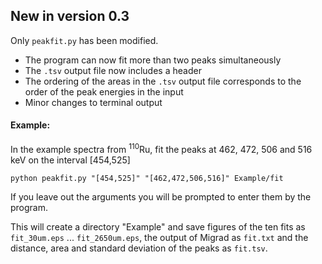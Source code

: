 ## New in version 0.3

Only `peakfit.py` has been modified.

- The program can now fit more than two peaks simultaneously
- The `.tsv` output file now includes a header
- The ordering of the areas in the `.tsv` output file corresponds to the order of the peak energies in the input
- Minor changes to terminal output

#### Example:

In the example spectra from <sup>110</sup>Ru, fit the peaks at 462, 472, 506 and 516 keV on the interval [454,525]

```
python peakfit.py "[454,525]" "[462,472,506,516]" Example/fit
```
If you leave out the arguments you will be prompted to enter them by the program.

This will create a directory "Example" and save figures of the ten fits as  `fit_30um.eps` ... `fit_2650um.eps`, the output of Migrad as `fit.txt` and the distance, area and standard deviation of the peaks as `fit.tsv`.   



